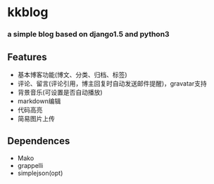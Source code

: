 kkblog
======
### a simple blog based on django1.5 and python3 ###

Features
--------
* 基本博客功能(博文、分类、归档、标签)
* 评论、留言(评论引用，博主回复时自动发送邮件提醒)，gravatar支持
* 背景音乐(可设置是否自动播放)
* markdown编辑
* 代码高亮
* 简易图片上传


Dependences
-----------
* Mako
* grappelli
* simplejson(opt)
